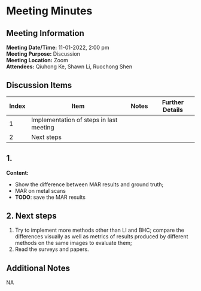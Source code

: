 # Meeting Minutes
## Meeting Information
**Meeting Date/Time:** 11-01-2022, 2:00 pm <br>
**Meeting Purpose:** Discussion <br>
**Meeting Location:** Zoom <br>
**Attendees:** Qiuhong Ke, Shawn Li, Ruochong Shen


## Discussion Items
Index | Item | Notes | Further Details |
---- | ---- | ---- | ---- |
1 | Implementation of steps in last meeting | | |
2 | Next steps | | |


## 1. 
**Content:** 
  - Show the difference between MAR results and ground truth;
  - MAR on metal scans
  - **TODO**: save the MAR results

## 2. Next steps
  1. Try to implement more methods other than LI and BHC; compare the differences visually as well as metrics of results produced by different methods on the same images to evaluate them;
  2. Read the surveys and papers.

## Additional Notes
NA
